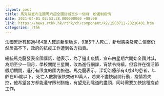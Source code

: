 ```yaml
---
layout: post
title: 馬克龍宣布法國周六起全國封城至少一個月　盼遏制疫情
date: 2021-04-01 02:53:38.000000000 +08:00
link: https://news.rthk.hk/rthk/ch/component/k2/1583711-20210401.htm
categories: rthk
---
```


法國累計有超過464萬人確診新型肺炎，9萬5千人死亡，新增感染及死亡個案仍然居高不下，政府的抗疫工作遭到各方指責。

總統馬克龍發表全國講話，他表示，為了遏止疫情，宣布由星期六開始全國封城，為期至少一個月，學校關閉三星期，改為進行網課，宵禁令持續，但容許在復活節假期期間，進行有限度的國內旅遊。馬克龍表示，深切治療部有4成4的患者，年齡在65歲以下，死亡人數將很快突破10萬人，若果不盡快展開行動，疫情將失控，他希望各方都能遵守限制措施，有望見到隧道的盡頭，同時需要加快接種疫苗工作。
